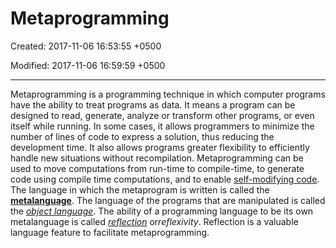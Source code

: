 # Metaprogramming

Created: 2017-11-06 16:53:55 +0500

Modified: 2017-11-06 16:59:59 +0500

---

Metaprogramming is a programming technique in which computer programs have the ability to treat programs as data. It means a program can be designed to read, generate, analyze or transform other programs, or even itself while running. In some cases, it allows programmers to minimize the number of lines of code to express a solution, thus reducing the development time. It also allows programs greater flexibility to efficiently handle new situations without recompilation.
Metaprogramming can be used to move computations from run-time to compile-time, to generate code using compile time computations, and to enable [self-modifying code](https://en.wikipedia.org/wiki/Self-modifying_code). The language in which the metaprogram is written is called the [**metalanguage**](https://en.wikipedia.org/wiki/Metalanguage). The language of the programs that are manipulated is called the [*object language*](https://en.wikipedia.org/wiki/Object_language). The ability of a programming language to be its own metalanguage is called [*reflection*](https://en.wikipedia.org/wiki/Reflection_(computer_science)) or*reflexivity*. Reflection is a valuable language feature to facilitate metaprogramming.
